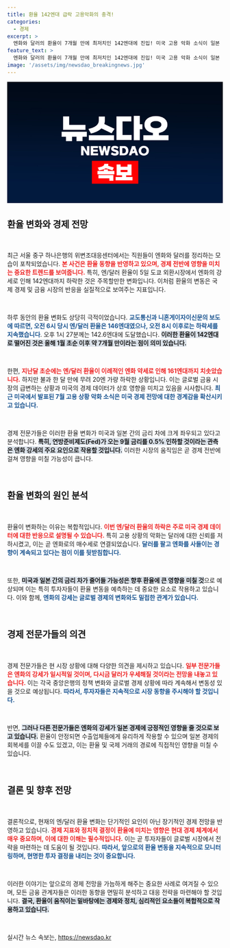 ```yaml
---
title: 환율 142엔대 급락 고용악화의 충격!
categories:
  - 경제
excerpt: >
  엔화와 달러의 환율이 7개월 만에 최저치인 142엔대에 진입! 미국 고용 악화 소식이 일본 통화 강세를 이끌며 새로운 경제 흐름을 예고합니다. 지금 바로 확인하세요!
feature_text: >
  엔화와 달러의 환율이 7개월 만에 최저치인 142엔대에 진입! 미국 고용 악화 소식이 일본 통화 강세를 이끌며 새로운 경제 흐름을 예고합니다. 지금 바로 확인하세요!
image: '/assets/img/newsdao_breakingnews.jpg'
---
```


<p><img src="/assets/img/newsdao_breakingnews.jpg" alt="firstkoreanews 속보" /></p>

<h2>환율 변화와 경제 전망</h2>

<p data-ke-size="size16">&nbsp;</p>

<p>최근 서울 중구 하나은행의 위변조대응센터에서는 직원들이 엔화와 달러를 정리하는 모습이 포착되었습니다. <b><span style="color: #ee2323;">본 사건은 환율 동향을 반영하고 있으며, 경제 전반에 영향을 미치는 중요한 트렌드를 보여줍니다.</span></b> 특히, 엔/달러 환율이 5일 도쿄 외환시장에서 엔화의 강세로 인해 142엔대까지 하락한 것은 주목할만한 변화입니다. 이처럼 환율의 변동은 국제 경제 및 금융 시장의 반응을 실질적으로 보여주는 지표입니다.</p>

<p data-ke-size="size16">&nbsp;</p>

<p>하루 동안의 환율 변화도 상당히 극적이었습니다. <b><span style="color: #1a5490;">교도통신과 니혼게이자이신문의 보도에 따르면, 오전 6시 당시 엔/달러 환율은 146엔대였으나, 오전 8시 이후로는 하락세를 지속했습니다</span></b>. 오후 1시 27분께는 142.6엔대에 도달했습니다. <b><span style="background-color: #21538527;">이러한 환율이 142엔대로 떨어진 것은 올해 1월 초순 이후 약 7개월 만이라는 점이 의미 있습니다.</span></b> </p>

<p data-ke-size="size16">&nbsp;</p>

<p>한편, <b><span style="color: #ee2323;">지난달 초순에는 엔/달러 환율이 이례적인 엔화 약세로 인해 161엔대까지 치솟았습니다.</span></b> 하지만 불과 한 달 만에 무려 20엔 가량 하락한 상황입니다. 이는 글로벌 금융 시장의 급변하는 상황과 미국의 경제 데이터가 상호 영향을 미치고 있음을 시사합니다. <b><span style="color: #1a5490;">최근 미국에서 발표된 7월 고용 상황 악화 소식은 미국 경제 전망에 대한 경계감을 확산시키고 있습니다.</span></b> </p>

<p data-ke-size="size16">&nbsp;</p>

<p>경제 전문가들은 이러한 환율 변화가 미국과 일본 간의 금리 차에 크게 좌우되고 있다고 분석합니다. <b><span style="background-color: #21538527;">특히, 연방준비제도(Fed)가 오는 9월 금리를 0.5% 인하할 것이라는 관측은 엔화 강세의 주요 요인으로 작용할 것입니다.</span></b> 이러한 시장의 움직임은 곧 경제 전반에 걸쳐 영향을 미칠 가능성이 큽니다. </p>

<p data-ke-size="size16">&nbsp;</p>

<h2>환율 변화의 원인 분석</h2>

<p data-ke-size="size16">&nbsp;</p>

<p>환율이 변화하는 이유는 복합적입니다. <b><span style="color: #ee2323;">이번 엔/달러 환율의 하락은 주로 미국 경제 데이터에 대한 반응으로 설명될 수 있습니다.</span></b> 특히 고용 상황의 악화는 달러에 대한 신뢰를 저하시켰고, 이는 곧 엔화로의 매수세로 연결되었습니다. <b><span style="color: #1a5490;">달러를 팔고 엔화를 사들이는 경향이 계속되고 있다는 점이 이를 뒷받침합니다.</span></b></p>

<p data-ke-size="size16">&nbsp;</p>

<p>또한, <b><span style="background-color: #21538527;">미국과 일본 간의 금리 차가 줄어들 가능성은 향후 환율에 큰 영향을 미칠 것</span></b>으로 예상되며 이는 특히 투자자들이 환율 변동을 예측하는 데 중요한 요소로 작용하고 있습니다. 이와 함께, <b><span style="color: #1a5490;">엔화의 강세는 글로벌 경제의 변화와도 밀접한 관계가 있습니다.</span></b></p>

<p data-ke-size="size16">&nbsp;</p>

<h2>경제 전문가들의 의견</h2>

<p data-ke-size="size16">&nbsp;</p>

<p>경제 전문가들은 현 시장 상황에 대해 다양한 의견을 제시하고 있습니다. <b><span style="color: #ee2323;">일부 전문가들은 엔화의 강세가 일시적일 것이며, 다시금 달러가 우세해질 것이라는 전망을 내놓고 있습니다.</span></b> 이는 각국 중앙은행의 정책 변화와 글로벌 경제 상황에 따라 계속해서 변동성 있을 것으로 예상됩니다. <b><span style="color: #1a5490;">따라서, 투자자들은 지속적으로 시장 동향을 주시해야 할 것입니다.</span></b></p>

<p data-ke-size="size16">&nbsp;</p>

<p>반면, <b><span style="background-color: #21538527;">그러나 다른 전문가들은 엔화의 강세가 일본 경제에 긍정적인 영향을 줄 것으로 보고 있습니다.</span></b> 환율이 안정되면 수출업체들에게 유리하게 작용할 수 있으며 일본 경제의 회복세를 이끌 수도 있겠고, 이는 환율 및 국제 거래의 경로에 직접적인 영향을 미칠 수 있습니다.</p>

<p data-ke-size="size16">&nbsp;</p>

<h2>결론 및 향후 전망</h2>

<p data-ke-size="size16">&nbsp;</p>

<p>결론적으로, 현재의 엔/달러 환율 변화는 단기적인 요인이 아닌 장기적인 경제 전망을 반영하고 있습니다. <b><span style="color: #ee2323;">경제 지표와 정치적 결정이 환율에 미치는 영향은 현대 경제 체계에서 매우 중요하며, 이에 대한 이해는 필수적입니다.</span></b> 이는 곧 투자자들이 글로벌 시장에서 전략을 마련하는 데 도움이 될 것입니다. <b><span style="color: #1a5490;">따라서, 앞으로의 환율 변동을 지속적으로 모니터링하며, 현명한 투자 결정을 내리는 것이 중요합니다.</span></b></p>

<p data-ke-size="size16">&nbsp;</p>

<p>이러한 이야기는 앞으로의 경제 전망을 가늠하게 해주는 중요한 사례로 여겨질 수 있으며, 모든 금융 관계자들은 이러한 동향을 면밀히 분석하고 대응 전략을 마련해야 할 것입니다. <b><span style="background-color: #21538527;">결국, 환율이 움직이는 밑바탕에는 경제와 정치, 심리적인 요소들이 복합적으로 작용하고 있습니다.</span></b> </p>

<p data-ke-size="size16">&nbsp;</p>
실시간 뉴스 속보는, <a href="https://newsdao.kr" rel="dofollow">https://newsdao.kr</a>


